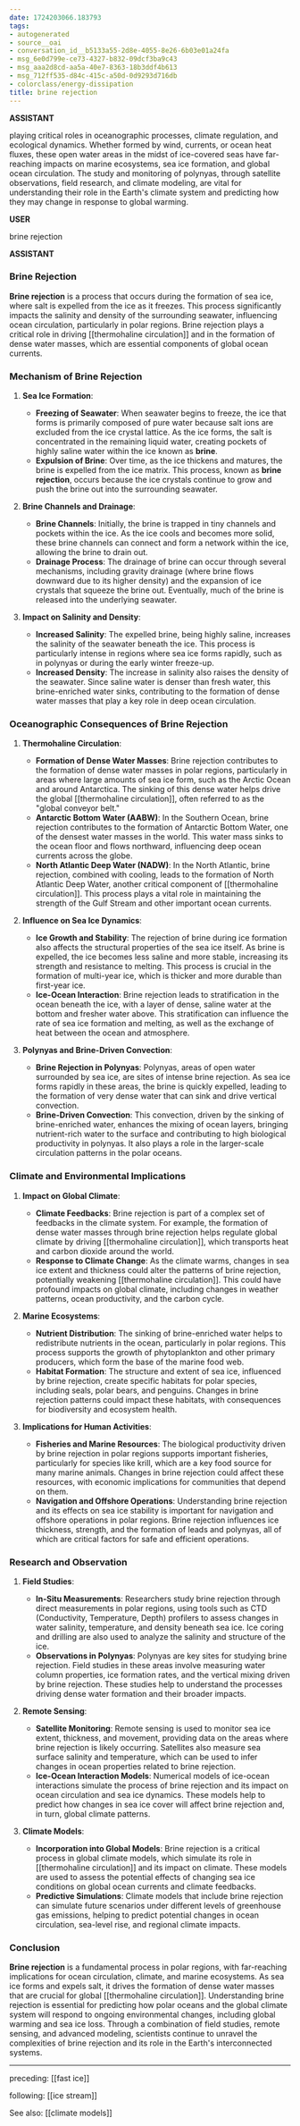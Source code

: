 ```yaml
---
date: 1724203066.183793
tags:
- autogenerated
- source__oai
- conversation_id__b5133a55-2d8e-4055-8e26-6b03e01a24fa
- msg_6e0d799e-ce73-4327-b832-09dcf3ba9c43
- msg_aaa2d8cd-aa5a-40e7-8363-18b3ddf4b613
- msg_712ff535-d84c-415c-a50d-0d9293d716db
- colorclass/energy-dissipation
title: brine rejection
---
```


**ASSISTANT**

playing critical roles in oceanographic processes, climate regulation, and ecological dynamics. Whether formed by wind, currents, or ocean heat fluxes, these open water areas in the midst of ice-covered seas have far-reaching impacts on marine ecosystems, sea ice formation, and global ocean circulation. The study and monitoring of polynyas, through satellite observations, field research, and climate modeling, are vital for understanding their role in the Earth's climate system and predicting how they may change in response to global warming.


**USER**

brine rejection


**ASSISTANT**

### Brine Rejection

**Brine rejection** is a process that occurs during the formation of sea ice, where salt is expelled from the ice as it freezes. This process significantly impacts the salinity and density of the surrounding seawater, influencing ocean circulation, particularly in polar regions. Brine rejection plays a critical role in driving [[thermohaline circulation]] and in the formation of dense water masses, which are essential components of global ocean currents.

### Mechanism of Brine Rejection

1. **Sea Ice Formation**:
   - **Freezing of Seawater**: When seawater begins to freeze, the ice that forms is primarily composed of pure water because salt ions are excluded from the ice crystal lattice. As the ice forms, the salt is concentrated in the remaining liquid water, creating pockets of highly saline water within the ice known as **brine**.
   - **Expulsion of Brine**: Over time, as the ice thickens and matures, the brine is expelled from the ice matrix. This process, known as **brine rejection**, occurs because the ice crystals continue to grow and push the brine out into the surrounding seawater.

2. **Brine Channels and Drainage**:
   - **Brine Channels**: Initially, the brine is trapped in tiny channels and pockets within the ice. As the ice cools and becomes more solid, these brine channels can connect and form a network within the ice, allowing the brine to drain out.
   - **Drainage Process**: The drainage of brine can occur through several mechanisms, including gravity drainage (where brine flows downward due to its higher density) and the expansion of ice crystals that squeeze the brine out. Eventually, much of the brine is released into the underlying seawater.

3. **Impact on Salinity and Density**:
   - **Increased Salinity**: The expelled brine, being highly saline, increases the salinity of the seawater beneath the ice. This process is particularly intense in regions where sea ice forms rapidly, such as in polynyas or during the early winter freeze-up.
   - **Increased Density**: The increase in salinity also raises the density of the seawater. Since saline water is denser than fresh water, this brine-enriched water sinks, contributing to the formation of dense water masses that play a key role in deep ocean circulation.

### Oceanographic Consequences of Brine Rejection

1. **Thermohaline Circulation**:
   - **Formation of Dense Water Masses**: Brine rejection contributes to the formation of dense water masses in polar regions, particularly in areas where large amounts of sea ice form, such as the Arctic Ocean and around Antarctica. The sinking of this dense water helps drive the global [[thermohaline circulation]], often referred to as the "global conveyor belt."
   - **Antarctic Bottom Water (AABW)**: In the Southern Ocean, brine rejection contributes to the formation of Antarctic Bottom Water, one of the densest water masses in the world. This water mass sinks to the ocean floor and flows northward, influencing deep ocean currents across the globe.
   - **North Atlantic Deep Water (NADW)**: In the North Atlantic, brine rejection, combined with cooling, leads to the formation of North Atlantic Deep Water, another critical component of [[thermohaline circulation]]. This process plays a vital role in maintaining the strength of the Gulf Stream and other important ocean currents.

2. **Influence on Sea Ice Dynamics**:
   - **Ice Growth and Stability**: The rejection of brine during ice formation also affects the structural properties of the sea ice itself. As brine is expelled, the ice becomes less saline and more stable, increasing its strength and resistance to melting. This process is crucial in the formation of multi-year ice, which is thicker and more durable than first-year ice.
   - **Ice-Ocean Interaction**: Brine rejection leads to stratification in the ocean beneath the ice, with a layer of dense, saline water at the bottom and fresher water above. This stratification can influence the rate of sea ice formation and melting, as well as the exchange of heat between the ocean and atmosphere.

3. **Polynyas and Brine-Driven Convection**:
   - **Brine Rejection in Polynyas**: Polynyas, areas of open water surrounded by sea ice, are sites of intense brine rejection. As sea ice forms rapidly in these areas, the brine is quickly expelled, leading to the formation of very dense water that can sink and drive vertical convection.
   - **Brine-Driven Convection**: This convection, driven by the sinking of brine-enriched water, enhances the mixing of ocean layers, bringing nutrient-rich water to the surface and contributing to high biological productivity in polynyas. It also plays a role in the larger-scale circulation patterns in the polar oceans.

### Climate and Environmental Implications

1. **Impact on Global Climate**:
   - **Climate Feedbacks**: Brine rejection is part of a complex set of feedbacks in the climate system. For example, the formation of dense water masses through brine rejection helps regulate global climate by driving [[thermohaline circulation]], which transports heat and carbon dioxide around the world.
   - **Response to Climate Change**: As the climate warms, changes in sea ice extent and thickness could alter the patterns of brine rejection, potentially weakening [[thermohaline circulation]]. This could have profound impacts on global climate, including changes in weather patterns, ocean productivity, and the carbon cycle.

2. **Marine Ecosystems**:
   - **Nutrient Distribution**: The sinking of brine-enriched water helps to redistribute nutrients in the ocean, particularly in polar regions. This process supports the growth of phytoplankton and other primary producers, which form the base of the marine food web.
   - **Habitat Formation**: The structure and extent of sea ice, influenced by brine rejection, create specific habitats for polar species, including seals, polar bears, and penguins. Changes in brine rejection patterns could impact these habitats, with consequences for biodiversity and ecosystem health.

3. **Implications for Human Activities**:
   - **Fisheries and Marine Resources**: The biological productivity driven by brine rejection in polar regions supports important fisheries, particularly for species like krill, which are a key food source for many marine animals. Changes in brine rejection could affect these resources, with economic implications for communities that depend on them.
   - **Navigation and Offshore Operations**: Understanding brine rejection and its effects on sea ice stability is important for navigation and offshore operations in polar regions. Brine rejection influences ice thickness, strength, and the formation of leads and polynyas, all of which are critical factors for safe and efficient operations.

### Research and Observation

1. **Field Studies**:
   - **In-Situ Measurements**: Researchers study brine rejection through direct measurements in polar regions, using tools such as CTD (Conductivity, Temperature, Depth) profilers to assess changes in water salinity, temperature, and density beneath sea ice. Ice coring and drilling are also used to analyze the salinity and structure of the ice.
   - **Observations in Polynyas**: Polynyas are key sites for studying brine rejection. Field studies in these areas involve measuring water column properties, ice formation rates, and the vertical mixing driven by brine rejection. These studies help to understand the processes driving dense water formation and their broader impacts.

2. **Remote Sensing**:
   - **Satellite Monitoring**: Remote sensing is used to monitor sea ice extent, thickness, and movement, providing data on the areas where brine rejection is likely occurring. Satellites also measure sea surface salinity and temperature, which can be used to infer changes in ocean properties related to brine rejection.
   - **Ice-Ocean Interaction Models**: Numerical models of ice-ocean interactions simulate the process of brine rejection and its impact on ocean circulation and sea ice dynamics. These models help to predict how changes in sea ice cover will affect brine rejection and, in turn, global climate patterns.

3. **Climate Models**:
   - **Incorporation into Global Models**: Brine rejection is a critical process in global climate models, which simulate its role in [[thermohaline circulation]] and its impact on climate. These models are used to assess the potential effects of changing sea ice conditions on global ocean currents and climate feedbacks.
   - **Predictive Simulations**: Climate models that include brine rejection can simulate future scenarios under different levels of greenhouse gas emissions, helping to predict potential changes in ocean circulation, sea-level rise, and regional climate impacts.

### Conclusion

**Brine rejection** is a fundamental process in polar regions, with far-reaching implications for ocean circulation, climate, and marine ecosystems. As sea ice forms and expels salt, it drives the formation of dense water masses that are crucial for global [[thermohaline circulation]]. Understanding brine rejection is essential for predicting how polar oceans and the global climate system will respond to ongoing environmental changes, including global warming and sea ice loss. Through a combination of field studies, remote sensing, and advanced modeling, scientists continue to unravel the complexities of brine rejection and its role in the Earth's interconnected systems.


---

preceding: [[fast ice]]  


following: [[ice stream]]

See also: [[climate models]]